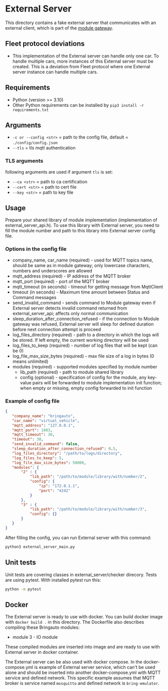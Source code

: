 # External Server

This directory contains a fake external server that communicates with an external client, which is part of the [module gateway](https://gitlab.bringauto.com/bring-auto/fleet-protocol-v2/module-gateway).

## Fleet protocol deviations
- This implementation of the External server can handle only one car. To handle multiple cars, more instances of this External server must be created. This is a deviation from Fleet protocol where one External server instance can handle multiple cars.

## Requirements

- Python (version >= 3.10)
- Other Python requirements can be installed by `pip3 install -r requirements.txt`

## Arguments

- `-c or --config <str>` = path to the config file, default = `./config/config.json`
- `--tls` = tls mqtt authentication

### TLS arguments

following arguments are used if argument `tls` is set:

- `--ca <str>` = path to ca certification
- `--cert <str>` = path to cert file
- `--key <str>` = path to key file

## Usage

Prepare your shared library of module implementation (implementation of external_server_api.h). To use this library with External server, you need to fill the module number and path to this library into External server config file.

### Options in the config file

 - company_name, car_name (required) - used for MQTT topics name, should be same as in module gateway; only lowercase characters, numbers and underscores are allowed
 - mqtt_address (required) - IP address of the MQTT broker
 - mqtt_port (required) - port of the MQTT broker
 - mqtt_timeout (in seconds) - timeout for getting message from MqttClient
 - timeout (in seconds) - Maximum time amount between Status and Command messages
 - send_invalid_command - sends command to Module gateway even if External server detects invalid command returned from external_server_api; affects only normal communication
 - sleep_duration_after_connection_refused - if the connection to Module gateway was refused, External server will sleep for defined duration before next connection attempt is proceed
 - log_files_directory (required) - path to a directory in which the logs will be stored. If left empty, the current working directory will be used
 - log_files_to_keep (required) - number of log files that will be kept (can be 0)
 - log_file_max_size_bytes (required) - max file size of a log in bytes (0 means unlimited)
 - modules (required) - supported modules specified by module number
    - lib_path (required) - path to module shared library
    - config (optional) - specification of config for the module, any key-value pairs will be forwarded to module implementation init function; when empty or missing, empty config forwarded to init function

 ### Example of config file

 ```json
{
    "company_name": "bringauto",
    "car_name": "virtual_vehicle",
    "mqtt_address": "127.0.0.1",
    "mqtt_port": 1883,
    "mqtt_timeout": 30,
    "timeout": 30,
    "send_invalid_command": false,
    "sleep_duration_after_connection_refused": 0.5,
    "log_files_directory": "/path/to/logs/directory",
    "log_files_to_keep": 5,
    "log_file_max_size_bytes": 50000,
    "modules": {
        "2" : {
            "lib_path": "/path/to/module/library/with/number/2",
            "config": {
                "ip": "172.0.1.1",
                "port": "4242"
            }
        },
        "3" : {
            "lib_path": "/path/to/module/library/with/number/3",
            "config": {}
        }
    }
}
 ```

After filling the config, you can run External server with this command:

```bash
python3 external_server_main.py
```

## Unit tests

Unit tests are covering classes in external_server/checker direcory. Tests are using pytest. With installed pytest run this:

```bash
python -m pytest
```

## Docker
The External server is ready to use with docker. You can build docker image with `docker build .` in this directory. The Dockerfile also describes compiling these Bringauto modules:
 - module 3 - IO module

These compiled modules are inserted into image and are ready to use with External server in docker container.

The External server can be also used with docker compose. In the docker-compose.yml is example of External server service, which can't be used alone and should be inserted into another docker-compose.yml with MQTT service and defined network. This specific example assumes that MQTT broker is service named `mosquitto` and defined network is `bring-emulator`.
